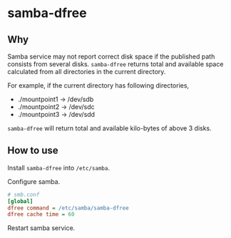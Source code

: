 samba-dfree
===========

Why
---

Samba service may not report correct disk space if the published path consists from several disks.
`samba-dfree` returns total and available space calculated from all directories in the current directory.

For example, if the current directory has following directories,

* ./mountpoint1 -> /dev/sdb
* ./mountpoint2 -> /dev/sdc
* ./mountpoint3 -> /dev/sdd

`samba-dfree` will return total and available kilo-bytes of above 3 disks.

How to use
----------

Install `samba-dfree` into `/etc/samba`.

Configure samba.

```ini
# smb.conf
[global]
dfree command = /etc/samba/samba-dfree
dfree cache time = 60
```

Restart samba service.

